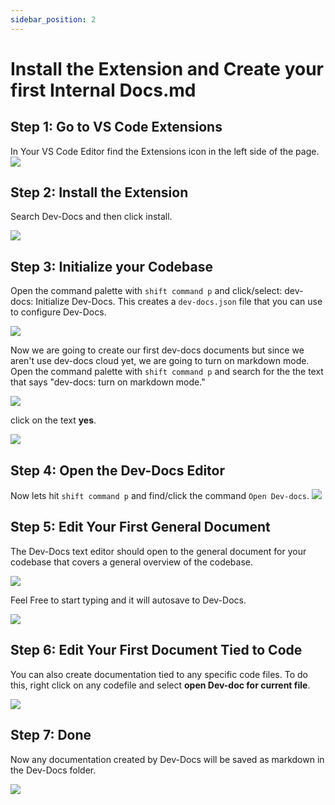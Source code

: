 ```yaml
---
sidebar_position: 2
---
```


# Install the Extension and Create your first Internal Docs.md


## Step 1: Go to VS Code Extensions

In Your VS Code Editor find the Extensions icon in the left side of the page.
![](/img/install_the_vscode_extension/step_2.png)


## Step 2: Install the Extension

Search Dev-Docs and then click install.

![](/img/install_the_vscode_extension/step_4.png)

## Step 3: Initialize your Codebase

Open the command palette with `shift command p` and click/select: dev-docs: Initialize Dev-Docs. This creates a `dev-docs.json` file that you can use to configure Dev-Docs.

![](/img/install_the_vscode_extension/step_5.png)


Now we are going to create our first dev-docs documents but since we aren't use dev-docs cloud yet, we are going to turn on markdown mode. Open the command palette with `shift command p` and search for the the text that says "dev-docs: turn on markdown mode."

![](/img/install_the_vscode_extension/step_7.png)

click on the text **yes**.

![](/img/install_the_vscode_extension/step_8.png)

## Step 4: Open the Dev-Docs Editor

Now lets hit `shift command p` and find/click the command <code>Open Dev-docs</code>.
![](/img/install_the_vscode_extension/step_9.png)

## Step 5: Edit Your First General Document

The Dev-Docs text editor should open to the general document for your codebase that covers a general overview of the codebase.

![](/img/install_the_vscode_extension/step_10.png)

Feel Free to start typing and it will autosave to Dev-Docs.

![](/img/install_the_vscode_extension/step_11.png)

## Step 6: Edit Your First Document Tied to Code

You can also create documentation tied to any specific code files. To do this, right click on any codefile and select **open Dev-doc for current file**.

![](/img/install_the_vscode_extension/step_14.png)

## Step 7: Done

Now any documentation created by Dev-Docs will be saved as markdown in the Dev-Docs folder.

![](/img/install_the_vscode_extension/step_19.png)



